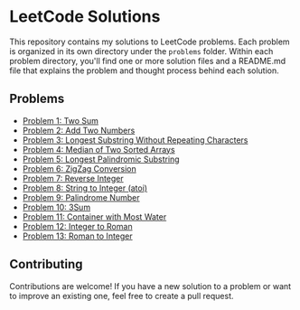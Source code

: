 # LeetCode Solutions

This repository contains my solutions to LeetCode problems. Each problem is organized in its own directory under the `problems` folder. Within each problem directory, you'll find one or more solution files and a README.md file that explains the problem and thought process behind each solution.

## Problems

- [Problem 1: Two Sum](./problems/two-sum/README.md)
- [Problem 2: Add Two Numbers](./problems/add-two-numbers/README.md)
- [Problem 3: Longest Substring Without Repeating Characters](./problems/longest-substring-without-repeating-characters/)
- [Problem 4: Median of Two Sorted Arrays](./problems/median-of-two-sorted-arrays)
- [Problem 5: Longest Palindromic Substring](./problems/longest-palindromic-substring)
- [Problem 6: ZigZag Conversion](./problems/zigzag-conversion)
- [Problem 7: Reverse Integer](./problems/reverse-integer)
- [Problem 8: String to Integer (atoi)](./problems/string-to-integer-(atoi))
- [Problem 9: Palindrome Number](./problems/palindrome-number)
- [Problem 10: 3Sum](./problems/3sum)
- [Problem 11: Container with Most Water](./problems/container-with-most-water)
- [Problem 12: Integer to Roman](./problems/integer-to-roman)
- [Problem 13: Roman to Integer](./problems/roman-to-integer)

## Contributing

Contributions are welcome! If you have a new solution to a problem or want to improve an existing one, feel free to create a pull request.
